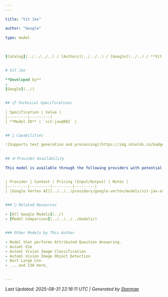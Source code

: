 ```yaml
---
---
  
title: "Vit Jax"
  
author: "Google"
  
type: model
  
  
  
[Catalog](../../../..) / [Authors](../../..) / [Google](../..) / **Vit Jax**
  
  
# Vit Jax
  
**Developed by**
: 
[Google](../)
  
  
## 📋 Technical Specifications
  
| Specification | Value |
|---------|---------|
| **Model ID** | `vit-jax@001` |

  
## 🎯 Capabilities
  
![Supports text generation and processing](https://img.shields.io/badge/text-✓-blue) ![Can analyze and understand images](https://img.shields.io/badge/vision-✓-purple) ![Supported input modalities](https://img.shields.io/badge/input-text,image-teal) ![Supported output modalities](https://img.shields.io/badge/output-text-cyan) ![Accepts tool definitions in requests](https://img.shields.io/badge/tools-✓-yellow) ![Temperature sampling control](https://img.shields.io/badge/temperature-core-red) ![Nucleus sampling (top-p)](https://img.shields.io/badge/top__p-core-red) ![Maximum token limit](https://img.shields.io/badge/max__tokens-core-blue) ![Response streaming](https://img.shields.io/badge/streaming-✓-cyan)
  
  
## 🌐 Provider Availability
  
This model is available through the following providers with potential variations:
  
  
| Provider | Context | Pricing (Input/Output) | Notes |
|---------|---------|---------|---------|
| [Google Vertex AI](../../../providers/google-vertex/models/vit-jax-at-001.md) | — | — |  |

  
### 🔗 Related Resources
  
- [All Google Models](../)
- [Model Comparison](../../../../models/)
  
  
### Other Models by This Author
  
- Model that performs Attributed Question Answering.
- Automl E2e
- Automl Vision Image Classification
- Automl Vision Image Object Detection
- Bart Large Cnn
- _...and 138 more_
  
  
---
```

*Last Updated: 2025-08-31 22:16:11 UTC | Generated by [Starmap](https://github.com/agentstation/starmap)*